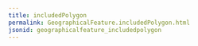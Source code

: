 ```yaml
---
title: includedPolygon
permalink: GeographicalFeature.includedPolygon.html
jsonid: geographicalfeature_includedpolygon
---
```

